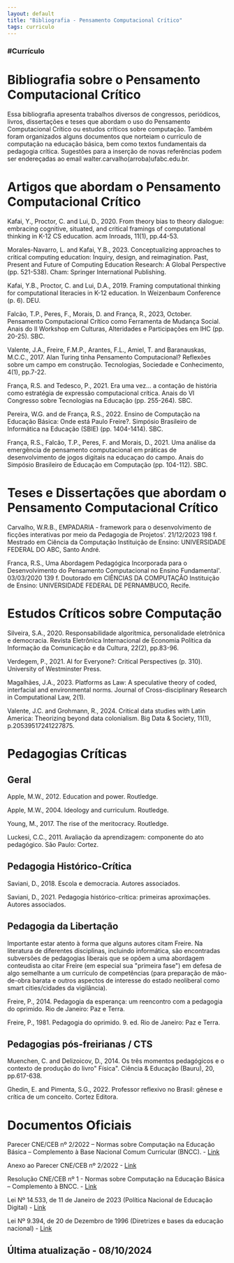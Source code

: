 ```yaml
---
layout: default
title: "Bibliografia - Pensamento Computacional Crítico"
tags: curriculo
---
```

### #Currículo

# Bibliografia sobre o Pensamento Computacional Crítico

Essa bibliografia apresenta trabalhos diversos de congressos, periódicos, livros, dissertações e teses que abordam o uso do Pensamento Computacional Crítico ou estudos críticos sobre computação. Também foram organizados alguns documentos que norteiam o currículo de computação na educação básica, bem como textos fundamentais da pedagogia crítica. Sugestões para a inserção de novas referências podem ser endereçadas ao email walter.carvalho(arroba)ufabc.edu.br.

# Artigos que abordam o Pensamento Computacional Crítico

Kafai, Y., Proctor, C. and Lui, D., 2020. From theory bias to theory dialogue: embracing cognitive, situated, and critical framings of computational thinking in K-12 CS education. acm Inroads, 11(1), pp.44-53.

Morales-Navarro, L. and Kafai, Y.B., 2023. Conceptualizing approaches to critical computing education: Inquiry, design, and reimagination. Past, Present and Future of Computing Education Research: A Global Perspective (pp. 521-538). Cham: Springer International Publishing.

Kafai, Y.B., Proctor, C. and Lui, D.A., 2019. Framing computational thinking for computational literacies in K-12 education. In Weizenbaum Conference (p. 6). DEU.

Falcão, T.P., Peres, F., Morais, D. and França, R., 2023, October. Pensamento Computacional Crítico como Ferramenta de Mudança Social. Anais do II Workshop em Culturas, Alteridades e Participações em IHC (pp. 20-25). SBC.

Valente, J.A., Freire, F.M.P., Arantes, F.L., Amiel, T. and Baranauskas, M.C.C., 2017. Alan Turing tinha Pensamento Computacional? Reflexões sobre um campo em construção. Tecnologias, Sociedade e Conhecimento, 4(1), pp.7-22.

França, R.S. and Tedesco, P., 2021. Era uma vez... a contação de história como estratégia de expressão computacional crítica. Anais do VI Congresso sobre Tecnologias na Educação (pp. 255-264). SBC.

Pereira, W.G. and de França, R.S., 2022. Ensino de Computação na Educação Básica: Onde está Paulo Freire?. Simpósio Brasileiro de Informática na Educação (SBIE) (pp. 1404-1414). SBC.

França, R.S., Falcão, T.P., Peres, F. and Morais, D., 2021. Uma análise da emergência de pensamento computacional em práticas de desenvolvimento de jogos digitais na educaçao do campo. Anais do Simpósio Brasileiro de Educação em Computação (pp. 104-112). SBC.

# Teses e Dissertações que abordam o Pensamento Computacional Crítico

Carvalho, W.R.B., EMPADARIA - framework para o desenvolvimento de ficções interativas por meio da Pedagogia de Projetos'. 21/12/2023 198 f. Mestrado em Ciência da Computação Instituição de Ensino: UNIVERSIDADE FEDERAL DO ABC, Santo André.

Franca, R.S., Uma Abordagem Pedagógica Incorporada para o Desenvolvimento do Pensamento Computacional no Ensino Fundamental'. 03/03/2020 139 f. Doutorado em CIÊNCIAS DA COMPUTAÇÃO Instituição de Ensino: UNIVERSIDADE FEDERAL DE PERNAMBUCO, Recife.

# Estudos Críticos sobre Computação

Silveira, S.A., 2020. Responsabilidade algorítmica, personalidade eletrônica e democracia. Revista Eletrônica Internacional de Economia Política da Informação da Comunicação e da Cultura, 22(2), pp.83-96.

Verdegem, P., 2021. AI for Everyone?: Critical Perspectives (p. 310). University of Westminster Press.

Magalhães, J.A., 2023. Platforms as Law: A speculative theory of coded, interfacial and environmental norms. Journal of Cross-disciplinary Research in Computational Law, 2(1).

Valente, J.C. and Grohmann, R., 2024. Critical data studies with Latin America: Theorizing beyond data colonialism. Big Data & Society, 11(1), p.20539517241227875.

# Pedagogias Críticas

## Geral

Apple, M.W., 2012. Education and power. Routledge.

Apple, M.W., 2004. Ideology and curriculum. Routledge.

Young, M., 2017. The rise of the meritocracy. Routledge.

Luckesi, C.C., 2011. Avaliação da aprendizagem: componente do ato pedagógico. São Paulo: Cortez.

## Pedagogia Histórico-Crítica

Saviani, D., 2018. Escola e democracia. Autores associados.

Saviani, D., 2021. Pedagogia histórico-crítica: primeiras aproximações. Autores associados.

## Pedagogia da Libertação

Importante estar atento à forma que alguns autores citam Freire. Na literatura de diferentes disciplinas, incluindo informática, são encontradas subversões de pedagogias liberais que se opõem a uma abordagem conteudista ao citar Freire (em especial sua "primeira fase") em defesa de algo semelhante a um currículo de competências (para preparação de mão-de-obra barata e outros aspectos de interesse do estado neoliberal como smart cities/cidades da vigilância).

Freire, P., 2014. Pedagogia da esperança: um reencontro com a pedagogia do oprimido. Rio de Janeiro: Paz e Terra.

Freire, P., 1981. Pedagogia do oprimido. 9. ed. Rio de Janeiro: Paz e Terra.

## Pedagogias pós-freirianas / CTS

Muenchen, C. and Delizoicov, D., 2014. Os três momentos pedagógicos e o contexto de produção do livro" Física". Ciência & Educação (Bauru), 20, pp.617-638.

Ghedin, E. and Pimenta, S.G., 2022. Professor reflexivo no Brasil: gênese e crítica de um conceito. Cortez Editora.

# Documentos Oficiais

Parecer CNE/CEB nº 2/2022 – Normas sobre Computação na Educação Básica – Complemento à Base Nacional Comum Curricular (BNCC). -  <a href="http://refuncionalizar.com.br/assets/arquivos/parecer_ceb002_22.pdf">Link</a>

Anexo ao Parecer CNE/CEB nº 2/2022 -  <a href="http://refuncionalizar.com.br/assets/arquivos/Anexo_ao_Parecer_CNECEB_n2-2022.pdf">Link</a>

Resolução CNE/CEB nº 1 - Normas sobre Computação na Educação Básica – Complemento à BNCC. - <a href="http://refuncionalizar.com.br/assets/arquivos/RESOLUCAO_n1.pdf">Link</a>

Lei Nº 14.533, de 11 de Janeiro de 2023 (Política Nacional de Educação Digital) - <a href="https://www.planalto.gov.br/ccivil_03/_ato2023-2026/2023/lei/L14533.htm">Link</a>

Lei Nº 9.394, de 20 de Dezembro de 1996 (Diretrizes e bases da educação nacional) - <a href="https://www.planalto.gov.br/ccivil_03/leis/l9394.htm">Link</a>

## Última atualização - 08/10/2024
